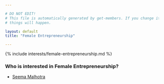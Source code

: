 ```yaml
---

# DO NOT EDIT!
# This file is automatically generated by get-members. If you change it, bad
# things will happen.

layout: default
title: "Female Entrepreneurship"

---
```


{% include interests/female-entrepreneurship.md %}

### Who is interested in Female Entrepreneurship?


* [Seema Malhotra](/members/seema-malhotra.html)
